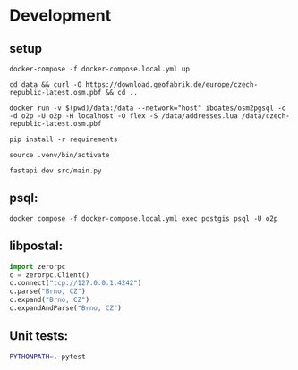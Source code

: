 # Development

## setup

`docker-compose -f docker-compose.local.yml up`

`cd data && curl -O https://download.geofabrik.de/europe/czech-republic-latest.osm.pbf && cd ..`

`docker run -v $(pwd)/data:/data --network="host" iboates/osm2pgsql -c -d o2p -U o2p -H localhost -O flex -S /data/addresses.lua /data/czech-republic-latest.osm.pbf`

`pip install -r requirements`

`source .venv/bin/activate`

`fastapi dev src/main.py`


## psql:
`docker compose -f docker-compose.local.yml exec postgis psql -U o2p`

## libpostal:
```py
import zerorpc
c = zerorpc.Client()
c.connect("tcp://127.0.0.1:4242")
c.parse("Brno, CZ")
c.expand("Brno, CZ")
c.expandAndParse("Brno, CZ")
```

## Unit tests:
```bash
PYTHONPATH=. pytest
```

